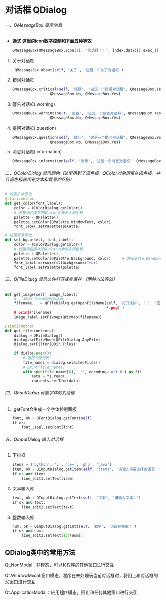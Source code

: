 # 对话框 QDialog

###### 一、QMessageBox  显示消息   

+ **通式   这里的icon数字控制和下面五种等效**

  ```python
  QMessageBox(QMessageBox.Icon(1), '您选择了：', index.data()).exec_()
  ```


1. 关于对话框

   ```python
    QMessageBox.about(self, '关于', '这是一个关于对话框')
   ```

2. 错误对话框 

   ```python
   QMessageBox.critical(self, '错误', '这是一个错误对话框', QMessageBox.Yes | 		 
   					QMessageBox.No, QMessageBox.Yes)
   ```

3. 警告对话框(.worning)

   ```python
   QMessageBox.warning(self, '警告', '这是一个警告对话框', QMessageBox.Yes | 
   					QMessageBox.No, QMessageBox.Yes)
   ```

4. 提问对话框(.question)

   ```python
   QMessageBox.question(self, '提问', '这是一个提问对话框', QMessageBox.Yes | 
   					QMessageBox.No, QMessageBox.Yes)
   ```

5. 消息对话框(.information)

   ```python
   QMessageBox.information(self, '消息', '这是一个消息对话框', QMessageBox.Yes 								|QMessageBox.No, QMessageBox.Yes)
   ```

   

###### 二、QColorDialog 显示颜色（这里用到了调色板，QColor对象运用在调色板，并且调色板使用在文本和背景的区别）

```python
# 设置文本颜色     
@staticmethod
def get_color(font_label):
    color = QColorDialog.getColor()
    # 创建调色板并把QColor对象传入调色板
    palette = QPalette()
    palette.setColor(QPalette.WindowText, color)
    font_label.setPalette(palette)

# 设置背景颜色
def set_bgco(self, font_label):
    color = QColorDialog.getColor()
    # 创建调色板并把QColor对象传入调色板
    palette = QPalette()
    palette.setColor(QPalette.Background, color)     # QPalette.Window在这里也可设置背景
    font_label.setAutoFillBackground(True)
    font_label.setPalette(palette)
```



###### 三、QFileDialog  显示文件打开或者保存  （两种方法等效）

```python
def get_image(self, image_label):
    # _ 就是打开文件的限制条件
    filename, _ = QFileDialog.getOpenFileName(self, '打开文件', '.', '图像文件 (*.jpg 
                                              *.png)')
    # print(filename)
    image_label.setPixmap(QPixmap(filename))

@staticmethod
def get_file(contents):
	dialog = QFileDialog()
    dialog.setFileMode(QFileDialog.AnyFile)
    dialog.setFilter(QDir.Files)

    if dialog.exec():
        # 返回的是列表
    	file_names = dialog.selectedFiles()
        # print(file_names)
        with open(file_names[0], 'r', encoding='utf-8') as fi:
        	data = fi.read()
            contents.setText(data)
```

###### 四、QFontDialog  设置字体的对话框

1. .getFont会生成一个字体控制面板

   ```python
   font, ok = QFontDialog.getFont(self)
   if ok:
       font_label.setFont(font)
   ```

###### 五、QInputDialog 输入对话框

1. 下拉框

   ```python
   items = ['python', 'c', 'c++', 'php', 'java']
   item, ok = QInputDialog.getItem(self, 'items', '请输入你要选择的语言：', items)
   if ok and item:
       line_edit1.setText(item)
   ```

2. 文本输入框

   ```python
   text, ok = QInputDialog.getText(self, '文本', '请输入文本：')
   if ok and text:
       line_edit2.setText(text)
   ```

3. 整数输入框

   ```python
   num, ok = QInputDialog.getInt(self, '数字', '请选择整数：')
   if ok and num:
       line_edit3.setText(str(num))
   ```

## QDialog类中的常用方法



Qt.NonModal：非模态，可以和程序的其他窗口进行交互

Qt.WindowModal:窗口模态，程序在未处理玩当前对话框时，将阻止和对话框的父窗口进行交互

Qt.ApplicationModal：应用程序模态，阻止和任何其他窗口进行交互